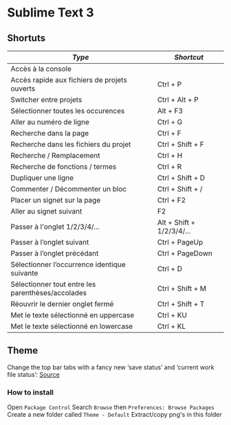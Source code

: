 Sublime Text 3
==============

Shortuts
--------

|*Type* |*Shortcut* |
|-------|-----------|
| Accès à la console|                          | Ctrl + Shift + P |
| Accès rapide aux fichiers de projets ouverts | Ctrl + P |
| Switcher entre projets                       | Ctrl + Alt + P |
| Sélectionner toutes les occurences           | Alt + F3 |
| Aller au numéro de ligne                     | Ctrl + G |
| Recherche dans la page                       | Ctrl + F |
| Recherche dans les fichiers du projet        | Ctrl + Shift + F |
| Recherche / Remplacement                     | Ctrl + H |
| Recherche de fonctions / termes              | Ctrl + R |
| Dupliquer une ligne                          | Ctrl + Shift + D |
| Commenter / Décommenter un bloc              | Ctrl + Shift + / |
| Placer un signet sur la page                 | Ctrl + F2 |
| Aller au signet suivant                      | F2 |
| Passer à l'onglet 1/2/3/4/... | Alt + Shift + 1/2/3/4/... |
| Passer à l’onglet suivant                    | Ctrl + PageUp |
| Passer à l’onglet précédant                  | Ctrl + PageDown |
| Sélectionner l’occurrence identique suivante     | Ctrl + D |
| Sélectionner tout entre les parenthèses/accolades| Ctrl + Shift + M |
| Réouvrir le dernier onglet fermé | Ctrl + Shift + T |
| Met le texte sélectionné en uppercase | Ctrl + KU |
| Met le texte sélectionné en lowercase| Ctrl + KL |


Theme
-----

Change the top bar tabs with a fancy new ‘save status’ and ‘current work file status’: [Source](http://www.sublimetext.com/forum/viewtopic.php?f=3&t=5630)

### How to install

Open `Package Control`
Search `Browse` then `Preferences: Browse Packages`
Create a new folder called `Theme - Default`
Extract/copy png's in this folder
